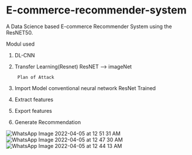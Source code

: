 # E-commerce-recommender-system
A Data Science based E-commerce Recommender System using the ResNET50.

Modul used
1) DL-CNN
2) Transfer Learning(Resnet)
ResNET --> imageNet

        Plan of Attack
1) Import Model
   conventional neural network 
   ResNet Trained

2) Extract features
3) Export features
4) Generate Recommendation
  
  
  
![WhatsApp Image 2022-04-05 at 12 51 31 AM](https://user-images.githubusercontent.com/75496066/161722747-1d5fff1f-7f66-49e9-a1e7-242cd28445b6.jpeg)
![WhatsApp Image 2022-04-05 at 12 47 30 AM](https://user-images.githubusercontent.com/75496066/161722761-81e5f9cc-e9c4-45e5-8d33-4cb78db6f10b.jpeg)
![WhatsApp Image 2022-04-05 at 12 44 13 AM](https://user-images.githubusercontent.com/75496066/161722766-6b7c0dd5-1634-4e62-b27d-1e32ee53f001.jpeg)
